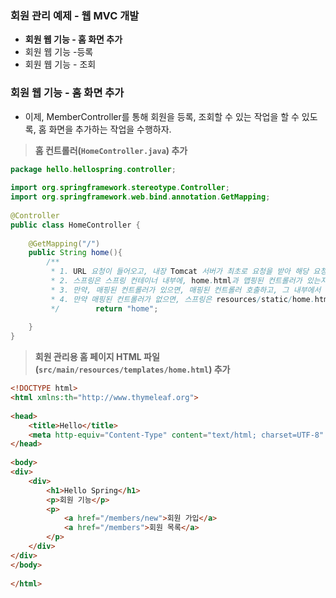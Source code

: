 
### 회원 관리 예제 - 웹 MVC 개발

- **회원 웹 기능 - 홈 화면 추가**
- 회원 웹 기능 -등록
- 회원 웹 기능 - 조회


### 회원 웹 기능 - 홈 화면 추가

- 이제, MemberController를 통해 회원을 등록, 조회할 수 있는 작업을 할 수 있도록, 홈 화면을 추가하는 작업을 수행하자.

> **홈 컨트롤러(`HomeController.java`) 추가**
```java
package hello.hellospring.controller;  
  
import org.springframework.stereotype.Controller;  
import org.springframework.web.bind.annotation.GetMapping;  
  
@Controller  
public class HomeController {  
  
    @GetMapping("/")  
    public String home(){  
        /**  
         * 1. URL 요청이 들어오고, 내장 Tomcat 서버가 최초로 요청을 받아 해당 요청을 스프링에게 넘긴다.  
         * 2. 스프링은 스프링 컨테이너 내부에, home.html과 맵핑된 컨트롤러가 있는지 먼저 찾아본다. (여기서는 HomeController에 GetMapping("/") 부분이 있음  
         * 3. 만약, 매핑된 컨트롤러가 있으면, 매핑된 컨트롤러 호출하고, 그 내부에서 return한 해당 html파일을 반환한다 (resources/templates/home.html)  
         * 4. 만약 매핑된 컨트롤러가 없으면, 스프링은 resources/static/home.html이 있는지를 확인한다.  
         */        return "home";  
  
    }  
}
```

> **회원 관리용 홈 페이지 HTML 파일 (`src/main/resources/templates/home.html`) 추가**
```html
<!DOCTYPE html>  
<html xmlns:th="http://www.thymeleaf.org">  
  
<head>  
    <title>Hello</title>  
    <meta http-equiv="Content-Type" content="text/html; charset=UTF-8" />  
</head>  
  
<body>  
<div>  
    <div>  
        <h1>Hello Spring</h1>  
        <p>회원 기능</p>  
        <p>  
            <a href="/members/new">회원 가입</a>  
            <a href="/members">회원 목록</a>  
        </p>  
    </div>  
</div>  
</body>  
  
</html>
```